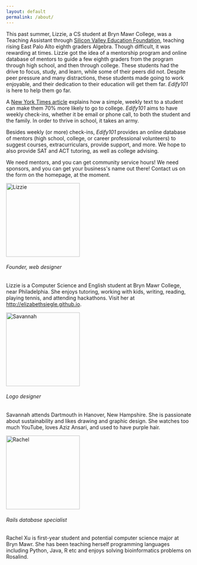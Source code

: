 ```yaml
---
layout: default
permalink: /about/
---
```

<html>
	<head>
		<link rel="stylesheet" type="text/css" href="main.css">
			<style>
				h6 {
					size: 27px;
				}
				/*table {
					bottomorder-collapse: collapse;
					border: 1px solid #124412;
					width: 600px;
				} */
				/*th {
					border: 1px solid #124412;
					background-color: #334f33;
					color: #fff;
					padding: 0.4em;
					text-align: left;
				}
				td {
					padding: 0.4em;
				}
				tr.odd td {
					background-color: #86B486;*/
				}
				.bios {
					/*<!--display: inline-block;-->
    				<!--margin: 0 40px 0 0;-->*/
    				margin: 0 auto;
    				width: 40%;
    				border:3px solid #8AC007;
    				padding: 10px;
    				text-align: justify;
    				display: block;
    			}
		</style>
	</head>

<body>
	<p>
		This past summer, Lizzie, a CS student at Bryn Mawr College, was a Teaching Assistant through <a href = "http://svefoundation.org">Silicon Valley Education Foundation</a>,
		teaching rising East Palo Alto eighth graders Algebra. Though difficult, it was rewarding at times. Lizzie got the idea of a mentorship program and
		online database of mentors to guide a few eighth graders from the program through high school, and then through college. These students had 
		the drive to focus, study, and learn, while some of their peers did not. Despite peer pressure and many distractions, these students made going to work enjoyable,
		and their dedication to their education will get them far. <i>Edify101</i> is here to help them go far.
	</p>
	<p>
		A <a href = "http://nyti.ms/15j6G33">New York Times article</a>
		explains how a simple, weekly text to a student can make them 70% more likely to go to college. <i>Edify101</i> aims to have weekly check-ins, whether it be email or phone call, to both the student
		and the family. In order to thrive in school, it takes an army. 
	</p>
	<p>
		Besides weekly (or more) check-ins, <i>Edify101</i> provides an online database of mentors (high school, college, or career professional volunteers) to suggest
		courses, extracurriculars, provide support, and more. We hope to also provide SAT and ACT tutoring, as well as college advising. 
	</p>
	<p>
	We need mentors, and you can get community service hours! We need sponsors, and you can get your business's name out there! Contact us on the form on the homepage, at the moment.
	</p>

<div class = "bios">
	<div class = "bio">
		<img src="https://media.licdn.com/mpr/mpr/shrinknp_400_400/p/7/005/018/1c0/19fb00a.jpg" alt = "Lizzie" class="img-circle" width="200" height="200" box-shadow= "7px 7px 8px #000000">
			<h6>Founder, web designer</h6>
				<p> Lizzie is a Computer Science and English student at Bryn Mawr College, near Philadelphia. She enjoys tutoring, working with kids, writing, reading, playing tennis, and attending hackathons. Visit her at <a href = "http://elizabethsiegle.github.io">http://elizabethsiegle.github.io</a>.
				</p>
</div>

<div class = "bio">
	<img src = "https://pbs.twimg.com/profile_images/465642420932075520/dDI0LkTn.jpeg" alt = "Savannah" class="img-circle" width="200" height="200"  box-shadow= "7px 7px 8px #000000">
		<h6>Logo designer</h6>
			<p>Savannah attends Dartmouth in Hanover, New Hampshire. She is passionate about sustainability and likes drawing and graphic design. She watches too much YouTube, loves Aziz Ansari, and used to have purple hair.
			</p>
</div>

<div class = "bio">
	<img src = "http://res.cloudinary.com/hrscywv4p/image/upload/c_limit,f_auto,h_540,q_80,w_720/v1/245540/http_s3_amazonaws_com_feather-files-aviary-prod-us-east-1_f5da8ea5e_2015-01-12_beb83bf3a260466da6fd128aa084d892_ytzobj.png" alt = "Rachel" class = "img-circle" width = "200" height = "200" box-shadow = "7px 7px 8px #000000">
		<h6>Rails database specialist</h6>
			<p>
				Rachel Xu is first-year student and potential computer science major at Bryn Mawr. She has been teaching herself programming languages including Python, Java, R etc and enjoys solving bioinformatics problems on Rosalind.
			</p>
</div>
</body>
</html>

